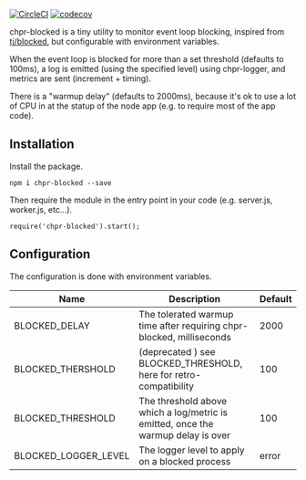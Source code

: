 [![CircleCI](https://circleci.com/gh/transcovo/chpr-blocked.svg?style=shield&circle-token=34f2510e960a3185bf5a47ec89961f6fe63817f4)](https://circleci.com/gh/transcovo/chpr-blocked)
[![codecov](https://codecov.io/gh/transcovo/chpr-blocked/branch/master/graph/badge.svg)](https://codecov.io/gh/transcovo/chpr-blocked)

chpr-blocked is a tiny utility to monitor event loop blocking, inspired from [tj/blocked](https://github.com/tj/node-blocked),
but configurable with environment variables.

When the event loop is blocked for more than a set threshold (defaults to 100ms), a log
is emitted (using the specified level) using chpr-logger, and metrics are sent (increment + timing).

There is a "warmup delay" (defaults to 2000ms), because it's ok to use a lot of CPU in
at the statup of the node app (e.g. to require most of the app code).


## Installation

Install the package.

    npm i chpr-blocked --save

Then require the module in the entry point in your code (e.g. server.js, worker.js, etc...).

    require('chpr-blocked').start();


## Configuration

The configuration is done with environment variables.

| Name  | Description  | Default  |
|---|---|---|
| BLOCKED_DELAY | The tolerated warmup time after requiring chpr-blocked, milliseconds  | 2000 |
| BLOCKED_THERSHOLD | (deprecated ) see BLOCKED_THRESHOLD, here for retro-compatibility | 100 |
| BLOCKED_THRESHOLD | The threshold above which a log/metric is emitted, once the warmup delay is over | 100 |
| BLOCKED_LOGGER_LEVEL | The logger level to apply on a blocked process | error